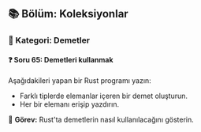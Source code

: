 ## 📚 Bölüm: Koleksiyonlar  
### 🔹 Kategori: Demetler  
#### ❓ Soru 65: Demetleri kullanmak

Aşağıdakileri yapan bir Rust programı yazın:

- Farklı tiplerde elemanlar içeren bir demet oluşturun.
- Her bir elemanı erişip yazdırın.

🔧 **Görev:** Rust'ta demetlerin nasıl kullanılacağını gösterin.
